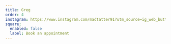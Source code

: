 ```yaml
---
title: Greg
order: 4
instagram: https://www.instagram.com/madtatter91?utm_source=ig_web_button_share_sheet&igsh=ZDNlZDc0MzIxNw==
square:
  enabled: false
  label: Book an appointment
---
```

